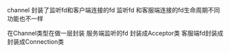 channel 封装了监听fd和客户端连接的fd
监听fd 和客服端连接的fd生命周期不同 功能也不一样

在Channel类型在做一层封装
服务端监听的fd 封装成Acceptor类
客服端fd封装成 封装成Connection类
